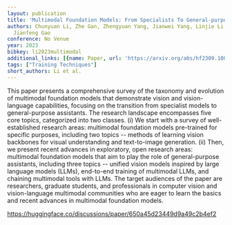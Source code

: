 ```yaml
---
layout: publication
title: 'Multimodal Foundation Models: From Specialists To General-purpose Assistants'
authors: Chunyuan Li, Zhe Gan, Zhengyuan Yang, Jianwei Yang, Linjie Li, Lijuan Wang,
  Jianfeng Gao
conference: No Venue
year: 2023
bibkey: li2023multimodal
additional_links: [{name: Paper, url: 'https://arxiv.org/abs/hf2309.10020'}]
tags: ["Training Techniques"]
short_authors: Li et al.
---
```

This paper presents a comprehensive survey of the taxonomy and evolution of multimodal foundation models that demonstrate vision and vision-language capabilities, focusing on the transition from specialist models to general-purpose assistants. The research landscape encompasses five core topics, categorized into two classes. (i) We start with a survey of well-established research areas: multimodal foundation models pre-trained for specific purposes, including two topics -- methods of learning vision backbones for visual understanding and text-to-image generation. (ii) Then, we present recent advances in exploratory, open research areas: multimodal foundation models that aim to play the role of general-purpose assistants, including three topics -- unified vision models inspired by large language models (LLMs), end-to-end training of multimodal LLMs, and chaining multimodal tools with LLMs. The target audiences of the paper are researchers, graduate students, and professionals in computer vision and vision-language multimodal communities who are eager to learn the basics and recent advances in multimodal foundation models.

https://huggingface.co/discussions/paper/650a45d23449d9a49c2b4ef2